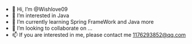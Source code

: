 - 👋 Hi, I’m @Wishlove09
- 👀 I’m interested in Java
- 🌱 I’m currently learning Spring FrameWork and Java more
- 💞️ I’m looking to collaborate on ...
- 📫 If you are interested in me, please contact me 1176293852@qq.com

